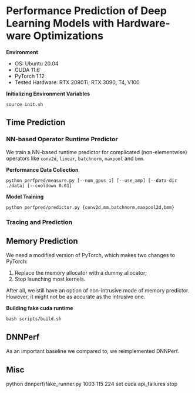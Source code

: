 # Performance Prediction of Deep Learning Models with Hardware-ware Optimizations

**Environment**

- OS: Ubuntu 20.04
- CUDA 11.6
- PyTorch 1.12
- Tested Hardware: RTX 2080Ti, RTX 3090, T4, V100

**Initializing Environment Variables**

```
source init.sh
```

## Time Prediction

### NN-based Operator Runtime Predictor

We train a NN-based runtime predictor for complicated (non-elementwise) operators like ``conv2d``, ``linear``, `batchnorm`, `maxpool` and `bmm`.

**Performance Data Collection**

```
python perfpred/measure.py [--num_gpus 1] [--use_amp] [--data-dir ./data] [--cooldown 0.01]
```

**Model Training**

```
python perfpred/predictor.py {conv2d,mm,batchnorm,maxpool2d,bmm}
```

### Tracing and Prediction

## Memory Prediction

We need a modified version of PyTorch, which makes two changes to PyTorch:

1. Replace the memory allocator with a dummy allocator;
1. Stop launching most kernels.

After all, we still have an option of non-intrusive mode of memory predictor. However, it might not be as accurate as the intrusive one.

**Building fake cuda runtime**
```
bash scripts/build.sh
```

## DNNPerf

As an important baseline we compared to, we reimplemented DNNPerf.

## Misc
python dnnperf/fake_runner.py 1003 115 224
set cuda api_failures stop